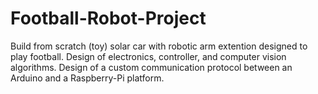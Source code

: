 # Football-Robot-Project
Build from scratch (toy) solar car with robotic arm extention designed to play football. Design of electronics, controller, and computer vision algorithms. Design of a custom communication protocol between an Arduino and a Raspberry-Pi platform.
